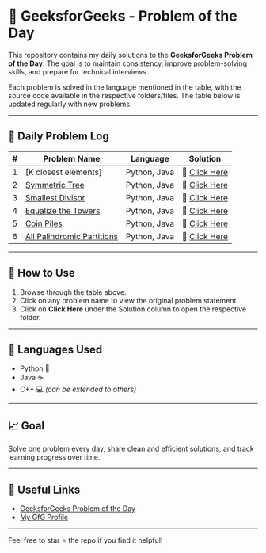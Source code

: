# 🧠 GeeksforGeeks - Problem of the Day

This repository contains my daily solutions to the **GeeksforGeeks Problem of the Day**. The goal is to maintain consistency, improve problem-solving skills, and prepare for technical interviews.

Each problem is solved in the language mentioned in the table, with the source code available in the respective folders/files. The table below is updated regularly with new problems.

---

## 📅 Daily Problem Log

| #  | Problem Name | Language       | Solution        |
|----|--------------|----------------|-----------------|
| 1  | [K closest elements] | Python, Java | 📂 [Click Here](./K_closest_elements) |
| 2  | [Symmetric Tree](https://www.geeksforgeeks.org/problems/symmetric-tree/1) | Python, Java | 📂 [Click Here](https://github.com/Vaibhav-12521/Problem-of-the-day-geeksforgeeks-/blob/main/Symmetric%20Tree.md) |
| 3  | [Smallest Divisor](https://www.geeksforgeeks.org/problems/smallest-divisor/1) | Python, Java | 📂 [Click Here](https://github.com/Vaibhav-12521/Problem-of-the-day-geeksforgeeks-/blob/main/Smallest%20Divisor.md) |
| 4  | [Equalize the Towers](https://www.geeksforgeeks.org/problems/equalize-the-towers2804/1) | Python, Java | 📂 [Click Here](https://github.com/Vaibhav-12521/Problem-of-the-day-geeksforgeeks-/blob/main/Equalize%20the%20Towers.md) |
| 5  | [Coin Piles](https://www.geeksforgeeks.org/problems/coin-piles5152/1) | Python, Java | 📂 [Click Here](https://github.com/Vaibhav-12521/Problem-of-the-day-geeksforgeeks-/blob/main/Coin%20Piles.md) |
| 6  | [All Palindromic Partitions](https://www.geeksforgeeks.org/problems/find-all-possible-palindromic-partitions-of-a-string/1) | Python, Java | 📂 [Click Here](https://github.com/Vaibhav-12521/Problem-of-the-day-geeksforgeeks-/blob/main/All%20Palindromic%20Partitions.md) |

---

## 📌 How to Use

1. Browse through the table above.
2. Click on any problem name to view the original problem statement.
3. Click on **Click Here** under the Solution column to open the respective folder.

---

## 🚀 Languages Used

- Python 🐍
- Java ☕
- C++ 💻 *(can be extended to others)*

---

## 📈 Goal

Solve one problem every day, share clean and efficient solutions, and track learning progress over time.

---

## 🔗 Useful Links

- [GeeksforGeeks Problem of the Day](https://practice.geeksforgeeks.org/problem-of-the-day)
- [My GfG Profile](https://www.geeksforgeeks.org/user/vaibhavsingh12521/)

---

Feel free to star ⭐ the repo if you find it helpful!
